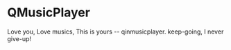 # QMusicPlayer
Love you, Love musics, This is yours -- qinmusicplayer. keep-going, I never give-up!
